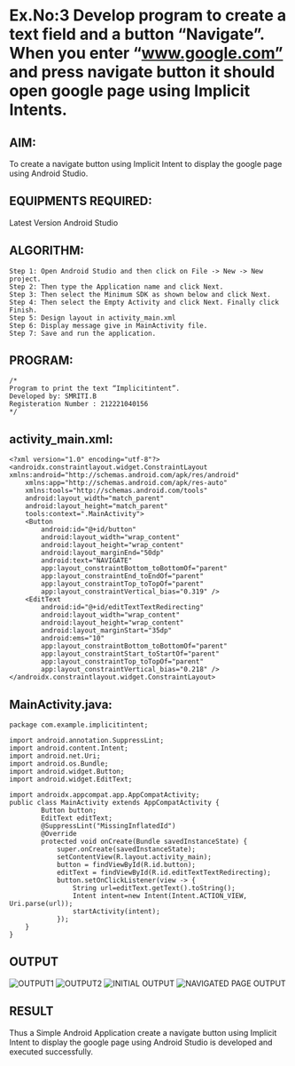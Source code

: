 # Ex.No:3 Develop program to create a text field and a button “Navigate”. When you enter “www.google.com” and press navigate button it should open google page using Implicit Intents.


## AIM:

To create a navigate button using Implicit Intent to display the google page using Android Studio.

## EQUIPMENTS REQUIRED:

Latest Version Android Studio

## ALGORITHM:
```
Step 1: Open Android Studio and then click on File -> New -> New project.
Step 2: Then type the Application name and click Next. 
Step 3: Then select the Minimum SDK as shown below and click Next.
Step 4: Then select the Empty Activity and click Next. Finally click Finish.
Step 5: Design layout in activity_main.xml
Step 6: Display message give in MainActivity file.
Step 7: Save and run the application.
```


## PROGRAM:
```
/*
Program to print the text “Implicitintent”.
Developed by: SMRITI.B
Registeration Number : 212221040156
*/
```
## activity_main.xml:
```
<?xml version="1.0" encoding="utf-8"?>
<androidx.constraintlayout.widget.ConstraintLayout xmlns:android="http://schemas.android.com/apk/res/android"
    xmlns:app="http://schemas.android.com/apk/res-auto"
    xmlns:tools="http://schemas.android.com/tools"
    android:layout_width="match_parent"
    android:layout_height="match_parent"
    tools:context=".MainActivity">
    <Button
        android:id="@+id/button"
        android:layout_width="wrap_content"
        android:layout_height="wrap_content"
        android:layout_marginEnd="50dp"
        android:text="NAVIGATE"
        app:layout_constraintBottom_toBottomOf="parent"
        app:layout_constraintEnd_toEndOf="parent"
        app:layout_constraintTop_toTopOf="parent"
        app:layout_constraintVertical_bias="0.319" />
    <EditText
        android:id="@+id/editTextTextRedirecting"
        android:layout_width="wrap_content"
        android:layout_height="wrap_content"
        android:layout_marginStart="35dp"
        android:ems="10"
        app:layout_constraintBottom_toBottomOf="parent"
        app:layout_constraintStart_toStartOf="parent"
        app:layout_constraintTop_toTopOf="parent"
        app:layout_constraintVertical_bias="0.218" />
</androidx.constraintlayout.widget.ConstraintLayout>
```
## MainActivity.java:
```
package com.example.implicitintent;

import android.annotation.SuppressLint;
import android.content.Intent;
import android.net.Uri;
import android.os.Bundle;
import android.widget.Button;
import android.widget.EditText;

import androidx.appcompat.app.AppCompatActivity;
public class MainActivity extends AppCompatActivity {
        Button button;
        EditText editText;
        @SuppressLint("MissingInflatedId")
        @Override
        protected void onCreate(Bundle savedInstanceState) {
            super.onCreate(savedInstanceState);
            setContentView(R.layout.activity_main);
            button = findViewById(R.id.button);
            editText = findViewById(R.id.editTextTextRedirecting);
            button.setOnClickListener(view -> {
                String url=editText.getText().toString();
                Intent intent=new Intent(Intent.ACTION_VIEW, Uri.parse(url));
                startActivity(intent);
            });
    }
}
```
## OUTPUT

![OUTPUT1](https://github.com/smriti1910/NAVIGATE_BUTTON/assets/133334803/28f96b57-aa8b-4500-bb28-f47270273245)
![OUTPUT2](https://github.com/smriti1910/NAVIGATE_BUTTON/assets/133334803/1e9e9ad8-ec2b-4310-8f86-9936ab6dbdf5)
![INITIAL OUTPUT](https://github.com/smriti1910/NAVIGATE_BUTTON/assets/133334803/501195a5-afb9-4391-93b4-3641a561bf7f)
![NAVIGATED PAGE OUTPUT](https://github.com/smriti1910/NAVIGATE_BUTTON/assets/133334803/39391432-533c-4dad-aa65-07add24493e2)





## RESULT
Thus a Simple Android Application create a navigate button using Implicit Intent to display the google page using Android Studio is developed and executed successfully.


